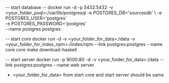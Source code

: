 -- start database --
docker run -d -p 5432:5432 -v <your_folder_psql>:/var/lib/postgresql -e POSTGRES_DB='sourcesdb' \ 
-e POSTGRES_USER='postgres' \
-e POSTGRES_PASSWORD='postgres' \
--name postgres postgres

-- start core
docker run -d -v <your_folder_for_data>:/data -v <your_folder_for_index_npm>:/index/npm --link postgres:postgres --name core core make download-haskell 

-- start server
docker run -p 9000:80 -d -v <your_folder_for_data>:/data --link postgres:postgres --name web server

* <your_folder_for_data> from start core and start server should be same
